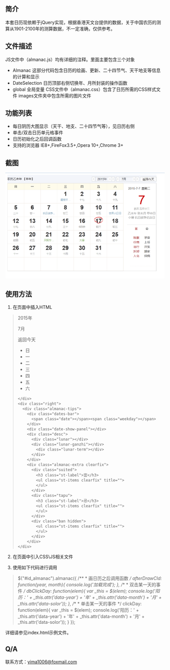 ## 简介
 本套日历现依赖于jQuery实现，根据香港天文台提供的数据，关于中国农历的测算从1901-2100年的测算数据，不一定准确，仅供参考。

## 文件描述
  JS文件中（almanac.js）均有详细的注释。里面主要包含三个对象
  * Almanac 这部分代码包含日历的绘画、更新、二十四节气、天干地支等信息的计算和显示
  * DateSelection 日历顶部右侧切换年、月所封装的操作函数
  * global 全局变量
  CSS文件中（almanac.css）包含了日历所需的CSS样式文件
  images文件夹中包含所需的图片文件

## 功能列表
  * 每日阴历大图显示（天干、地支、二十四节气等），见日历右侧
  * 单击/双击日历单元格事件
  * 日历初始化之后回调函数
  * 支持的浏览器 IE8+,FireFox3.5+,Opera 10+,Chrome 3+ 

## 截图
  ![日历截图](shortcut.png)

## 使用方法
  1. 在页面中插入HTML
  > <div class="zh-almanac" id="id_almanac" data-id="2">
  >   <div class="hint-bar clearfix">
  >     <span class="title-bar" id="GZ">
  >     </span>
  >     <div class="control-bar">
  >       <div class="control-module year-control">
  >         <a class="prev" id="nianjian" action="prev" href="javascript:;"></a>
  >         <div class="control"><i class="trigger"></i>
  >           <div val="2015" class="field year">2015年</div>
  >         </div>
  >         <a class="next" id="nianjia" action="next" href="javascript:;"></a>
  >         <ul class="list year-list hidden">
  >         </ul>
  >       </div>
  >       <div class="control-module month-control">
  >         <a class="prev" id="yuejian" action="prev" href="javascript:;"></a>
  >         <div class="control"><i class="trigger"></i>
  >           <div val="7" class="field month">7月</div>
  >         </div>
  >         <a class="next" id="yuejia"  action="next" href="javascript:;"></a>
  >         <ul class="list month-list hidden">
  >         </ul>
  >       </div>
  >       <div class="btn-today">返回今天</div>
  >     </div>
  >   </div>
  >   <div class="alc-container">
  >     <div class="left">
  >       <ul class="dates-hd clearfix">
  >         <li data-id="6" class="days-title last ">日</li>
  >         <li data-id="0" class="days-title ">一</li>
  >         <li data-id="1" class="days-title ">二</li>
  >         <li data-id="2" class="days-title ">三</li>
  >         <li data-id="3" class="days-title ">四</li>
  >         <li data-id="4" class="days-title ">五</li>
  >         <li data-id="5" class="days-title ">六</li>
  >       </ul>
  >       <ol class="dates-bd clearfix">
  >       </ol>
  > 
  >     </div>
  >     <div class="right">
  >       <div class="almanac-tips">
  >         <div class="dates-bar">
  >           <span class="date"></span><span class="weekday"></span>
  >         </div>
  >         <div class="date-show-panel"></div>
  >         <div class="desc">
  >           <div class="lunar"></div>
  >           <div class="lunar-ganzhi"></div>
  >             <div class="lunar-term"></div>
  >           </div>
  >         </div>
  >         <div class="almanac-extra clearfix">
  >           <div class="suited">
  >             <h3 class="st-label">宜</h3>
  >             <ul class="st-items clearfix" title="">
  >             </ul>
  >           </div>
  >           <div class="tapu">
  >             <h3 class="st-label">忌</h3>
  >             <ul class="st-items clearfix" title="">
  >             </ul>
  >           </div>
  >           <div class="ban hidden">
  >             <ul class="st-items clearfix" title="">
  >             </ul>
  >           </div>
  >         </div>
  >     </div>
  >   </div>
  > </div>
  2. 在页面中引入CSS\JS相关文件
  > <link href="./almanac/almanac.css" rel="stylesheet" type="text/css" />
  > <script src="./jquery.1.10.2.min.js"></script> 
  > <script src="./almanac/almanac.js"></script>
  3. 使用如下代码进行调用
  > $("#id_almanac").almanac({
  >     /**
  >      * 画日历之后调用函数
  >      */
  >     afterDrawCld: function(year, month){
  >       console.log('加载完成');
  >     },
  >     /**
  >      * 双击某一天的事件
  >      */
  >     dbClickDay: function(elem){
  >       var _this = $(elem);
  >       console.log('阳历：' + _this.attr('data-year') + '年' + _this.attr('data-month') + '月' + _this.attr('data-solor'));
  >     },
  >     /**
  >      * 单击某一天的事件
  >      */
  >     clickDay: function(elem){
  >       var _this = $(elem);
  >       console.log('阳历：' + _this.attr('data-year') + '年' + _this.attr('data-month') + '月' + _this.attr('data-solor'));
  >     }
  > });

详细请参见index.html示例文件。

## Q/A
  联系方式：yima1006@foxmail.com